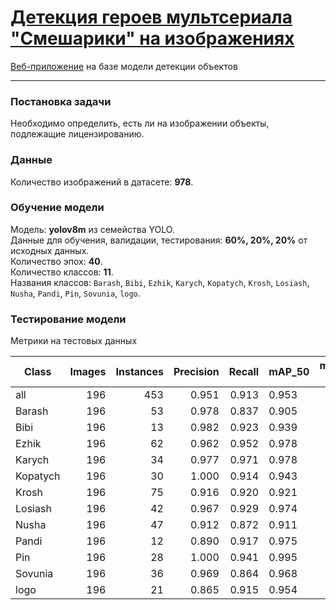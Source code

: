 # [Детекция героев мультсериала "Смешарики" на изображениях](https://smeshariki-detection.streamlit.app/)
[Веб-приложение](https://smeshariki-detection.streamlit.app/) на базе модели детекции объектов

---

### Постановка задачи

Необходимо определить, есть ли на изображении объекты, подлежащие лицензированию.


### Данные

Количество изображений в датасете: **978**.


### Обучение модели

Модель: **yolov8m** из семейства YOLO.  
Данные для обучения, валидации, тестирования: **60%, 20%, 20%** от исходных данных.  
Количество эпох: **40**.  
Количество классов: **11**.  
Названия классов: `Barash`, `Bibi`, `Ezhik`, `Karych`, `Kopatych`, `Krosh`, `Losiash`, `Nusha`, `Pandi`, `Pin`, `Sovunia`, `logo`.


### Тестирование модели

Метрики на тестовых данных

| Class    | Images | Instances | Precision | Recall | mAP_50| mAP_50-95 |
|----------|-------:|----------:|------:|------:|-------|----------:|
| all      |    196 |       453 | 0.951 | 0.913 | 0.953 |     0.843 |
| Barash   |    196 |        53 | 0.978 | 0.837 | 0.905 |     0.810 |
| Bibi     |    196 |        13 | 0.982 | 0.923 | 0.939 |     0.861 |
| Ezhik    |    196 |        62 | 0.962 | 0.952 | 0.978 |     0.880 |
| Karych   |    196 |        34 | 0.977 | 0.971 | 0.978 |     0.880 |
| Kopatych |    196 |        30 | 1.000 | 0.914 | 0.943 |     0.864 |
| Krosh    |    196 |        75 | 0.916 | 0.920 | 0.921 |     0.803 |
| Losiash  |    196 |        42 | 0.967 | 0.929 | 0.974 |     0.870 |
| Nusha    |    196 |        47 | 0.912 | 0.872 | 0.911 |     0.815 |
| Pandi    |    196 |        12 | 0.890 | 0.917 | 0.975 |     0.810 |
| Pin      |    196 |        28 | 1.000 | 0.941 | 0.995 |     0.827 |
| Sovunia  |    196 |        36 | 0.969 | 0.864 | 0.968 |     0.820 |
| logo     |    196 |        21 | 0.865 | 0.915 | 0.954 |     0.879 |

